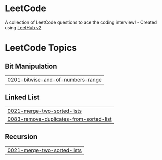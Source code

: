 # LeetCode
A collection of LeetCode questions to ace the coding interview! - Created using [LeetHub v2](https://github.com/arunbhardwaj/LeetHub-2.0)

<!---LeetCode Topics Start-->
# LeetCode Topics
## Bit Manipulation
|  |
| ------- |
| [0201-bitwise-and-of-numbers-range](https://github.com/UNIK090/LeetCode/tree/master/0201-bitwise-and-of-numbers-range) |
## Linked List
|  |
| ------- |
| [0021-merge-two-sorted-lists](https://github.com/UNIK090/LeetCode/tree/master/0021-merge-two-sorted-lists) |
| [0083-remove-duplicates-from-sorted-list](https://github.com/UNIK090/LeetCode/tree/master/0083-remove-duplicates-from-sorted-list) |
## Recursion
|  |
| ------- |
| [0021-merge-two-sorted-lists](https://github.com/UNIK090/LeetCode/tree/master/0021-merge-two-sorted-lists) |
<!---LeetCode Topics End-->